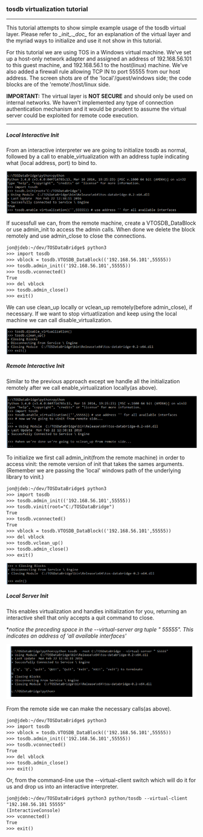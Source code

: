 ### tosdb virtualization tutorial 
---

This tutorial attempts to show simple example usage of the tosdb virtual layer. Please refer to *\__init__.\__doc__* for an explanation of the virtual layer and the myriad ways to initialize and use it not show in this tutorial.

For this tutorial we are using TOS in a Windows virtual machine. We've set up a host-only network adapter and assigned an address of 192.168.56.101 to this guest machine, and 192.168.56.1 to the host(linux) machine. We've also added a firewall rule allowing TCP IN to port 55555 from our host address. The screen shots are of the 'local'/guest/windows side; the code blocks are of the 'remote'/host/linux side. 

**IMPORTANT:** The virtual layer is **NOT SECURE** and should only be used on internal networks. We haven't implemented any type of connection authentication mechanism and it would be prudent to assume the virtual server could be exploited for remote code execution.

---

##### Local Interactive Init

From an interactive interpreter we are going to initialize tosdb as normal, followed by a call to enable_virtualization with an address tuple indicating what (local address, port) to bind to. 

![](./../res/tosdb_virtual_tutorial_1a.png)

If sucessfull we can, from the remote machine, create a VTOSDB_DataBlock or use admin_init to access the admin calls. When done we delete the block remotely and use admin_close to close the connections. 


```
jon@jdeb:~/dev/TOSDataBridge$ python3
>>> import tosdb
>>> vblock = tosdb.VTOSDB_DataBlock(('192.168.56.101',55555))
>>> tosdb.admin_init(('192.168.56.101',55555))
>>> tosdb.vconnected()
True
>>> del vblock
>>> tosdb.admin_close()
>>> exit()
```

We can use clean_up locally or vclean_up remotely(before admin_close), if necessary. If we want to stop virtuatlization and keep using the local machine we can call disable_virtualization. 

![](./../res/tosdb_virtual_tutorial_1b.png)


##### Remote Interactive Init

Similar to the previous approach except we handle all the initialization remotely after we call enable_virtualization locally(as above). 

![](./../res/tosdb_virtual_tutorial_2a.png)

To initialize we first call admin_init(from the remote machine) in order to access vinit: the remote version of init that takes the sames arguments. (Remember we are passing the 'local' windows path of the underlying library to vinit.)


```
jon@jdeb:~/dev/TOSDataBridge$ python3
>>> import tosdb
>>> tosdb.admin_init(('192.168.56.101',55555))
>>> tosdb.vinit(root="C:/TOSDataBridge")
True
>>> tosdb.vconnected()
True
>>> vblock = tosdb.VTOSDB_DataBlock(('192.168.56.101',55555))
>>> del vblock
>>> tosdb.vclean_up()
>>> tosdb.admin_close()
>>> exit()
```

![](./../res/tosdb_virtual_tutorial_2b.png)


##### Local Server Init 

This enables virtualization and handles initialization for you, returning an interactive shell that only accepts a quit command to close. 

\**notice the preceding space in the --virtual-server arg tuple " 55555". This indicates an address of 'all available interfaces'*

![](./../res/tosdb_virtual_tutorial_3.png)

From the remote side we can make the necessary calls(as above). 


```
jon@jdeb:~/dev/TOSDataBridge$ python3
>>> import tosdb
>>> vblock = tosdb.VTOSDB_DataBlock(('192.168.56.101',55555))
>>> tosdb.admin_init(('192.168.56.101',55555))
>>> tosdb.vconnected()
True
>>> del vblock
>>> tosdb.admin_close()
>>> exit()
``` 

Or, from the command-line use the --virtual-client switch which will do it for us and drop us into an interactive interpreter.

```
jon@jdeb:~/dev/TOSDataBridge$ python3 python/tosdb --virtual-client "192.168.56.101 55555"
(InteractiveConsole)
>>> vconnected()
True
>>> exit()
```

